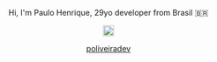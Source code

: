 <p align="center">
  Hi, I'm Paulo Henrique, 29yo developer from Brasil 🇧🇷
  </p>


<a href="https://www.linkedin.com/in/poliveiradev/" >
<div align="center">
<img src="https://encrypted-tbn0.gstatic.com/images?q=tbn:ANd9GcRVZ7ih0RMvWGQ4X98WXAZofSI-cGiWSFs-5Q&usqp=CAU" height="20" width="20">
  
  poliveiradev
  </div>
</a>
